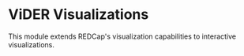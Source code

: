# ViDER Visualizations

This module extends REDCap's visualization capabilities to interactive visualizations.
